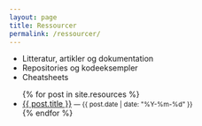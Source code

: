 ```yaml
---
layout: page
title: Ressourcer
permalink: /ressourcer/
---
```


- Litteratur, artikler og dokumentation
- Repositories og kodeeksempler
- Cheatsheets

<ul>
{% for post in site.resources %}
  <li>
    <a href="{{ post.url | relative_url }}">{{ post.title }}</a>
    <small>— {{ post.date | date: "%Y-%m-%d" }}</small>
  </li>
{% endfor %}
</ul>
